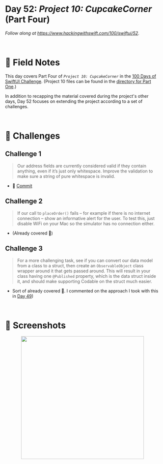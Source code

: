 # Day 52: _Project 10: CupcakeCorner_ (Part Four)

_Follow along at https://www.hackingwithswift.com/100/swiftui/52_.

<br/>


# 📒 Field Notes

This day covers Part Four of _`Project 10: CupcakeCorner`_ in the [100 Days of SwiftUI Challenge](https://www.hackingwithswift.com/100/swiftui/52). (Project 10 files can be found in the [directory for Part One](../day-049/).)


In addition to recapping the material covered during the project's other days, Day 52 focuses on extending the project according to a set of challenges.

<br/>


# 🥅 Challenges


## Challenge 1

> Our address fields are currently considered valid if they contain anything, even if it’s just only whitespace. Improve the validation to make sure a string of pure whitespace is invalid.


- 🔗 [Commit](https://github.com/CypherPoet/100-days-of-swiftui/commit/3c41fd816510350a9f94de352294d5e93854014e)



## Challenge 2

> If our call to `placeOrder()` fails – for example if there is no internet connection – show an informative alert for the user. To test this, just disable WiFi on your Mac so the simulator has no connection either.


- (Already covered 🙂)



## Challenge 3

> For a more challenging task, see if you can convert our data model from a class to a struct, then create an `ObservableObject` class wrapper around it that gets passed around. This will result in your class having one `@Published` property, which is the data struct inside it, and should make supporting Codable on the struct much easier.


- Sort of already covered 🙂. I commented on the approach I took with this in [Day 49](../day-049/README.md))



<br/>



# 📸 Screenshots


<div style="text-align: center;">
  <img src="../day-049/Projects/CupcakeCorner/Screenshots/day-52-recording-1.gif" width="400px"/>
</div>


